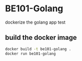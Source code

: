 # BE101-Golang

dockerize the golang app test

## build the docker image
```bash
docker build -t be101-golang .
docker run be101-golang
```